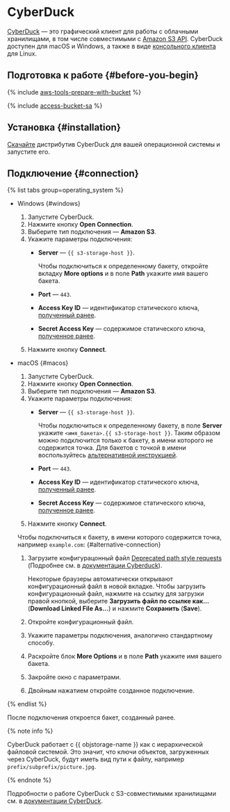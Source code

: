 # CyberDuck

[CyberDuck](https://cyberduck.io/) — это графический клиент для работы с облачными хранилищами, в том числе совместимыми с [Amazon S3 API](../../glossary/s3.md). CyberDuck доступен для macOS и Windows, а также в виде [консольного клиента](https://duck.sh/) для Linux.

## Подготовка к работе {#before-you-begin}

{% include [aws-tools-prepare-with-bucket](../../_includes/aws-tools/aws-tools-prepare-with-bucket.md) %}

{% include [access-bucket-sa](../../_includes/storage/access-bucket-sa.md) %}

## Установка {#installation}

[Скачайте](https://cyberduck.io/download/) дистрибутив CyberDuck для вашей операционной системы и запустите его.

## Подключение {#connection}

{% list tabs group=operating_system %}

- Windows {#windows}

  1. Запустите CyberDuck.
  1. Нажмите кнопку **Open Connection**.
  1. Выберите тип подключения — **Amazon S3**.
  1. Укажите параметры подключения:
      * **Server** — `{{ s3-storage-host }}`.

        Чтобы подключиться к определенному бакету, откройте вкладку **More options** и в поле **Path** укажите имя вашего бакета.
      * **Port** — `443`.
      * **Access Key ID** — идентификатор статического ключа, [полученный ранее](#before-you-begin).
      * **Secret Access Key** — содержимое статического ключа, [полученное ранее](#before-you-begin).
  1. Нажмите кнопку **Connect**.

- macOS {#macos}

  1. Запустите CyberDuck.
  1. Нажмите кнопку **Open Connection**.
  1. Выберите тип подключения — **Amazon S3**.
  1. Укажите параметры подключения:
      * **Server** — `{{ s3-storage-host }}`.

        Чтобы подключиться к определенному бакету, в поле **Server** укажите `<имя_бакета>.{{ s3-storage-host }}`. Таким образом можно подключится только к бакету, в имени которого не содержится точка. Для бакетов с точкой в имени воспользуйтесь [альтернативной инструкцией](#alternative-connection).
      * **Port** — `443`.
      * **Access Key ID** — идентификатор статического ключа, [полученный ранее](#before-you-begin).
      * **Secret Access Key** — содержимое статического ключа, [полученное ранее](#before-you-begin).
  1. Нажмите кнопку **Connect**.

  Чтобы подключиться к бакету, в имени которого содержится точка, например `example.com`: {#alternative-connection}
  1. Загрузите конфигурацонный файл [Deprecated path style requests](https://profiles.cyberduck.io/S3%20(Deprecated%20path%20style%20requests).cyberduckprofile) (Подробнее см. в [документации Cyberduck](https://docs.cyberduck.io/protocols/s3/#connecting-using-deprecated-path-style-requests)).
      
      Некоторые браузеры автоматически открывают конфигурационный файл в новой вкладке. Чтобы загрузить конфигурационный файл, нажмите на ссылку для загрузки правой кнопкой, выберите **Загрузить файл по ссылке как...** (**Download Linked File As...**) и нажмите **Сохранить** (**Save**).
  1. Откройте конфигурационный файл.
  1. Укажите параметры подключения, аналогично стандартному способу.
  1. Раскройте блок **More Options** и в поле **Path** укажите имя вашего бакета.
  1. Закройте окно с параметрами.
  1. Двойным нажатием откройте созданное подключение.

{% endlist %}


После подключения откроется бакет, созданный ранее.

{% note info %}

CyberDuck работает с {{ objstorage-name }} как с иерархической файловой системой. Это значит, что ключи объектов, загруженных через CyberDuck, будут иметь вид пути к файлу, например `prefix/subprefix/picture.jpg`.

{% endnote %}

Подробности о работе CyberDuck с S3-совместимыми хранилищами см. в [документации CyberDuck](https://docs.cyberduck.io/protocols/s3/).
